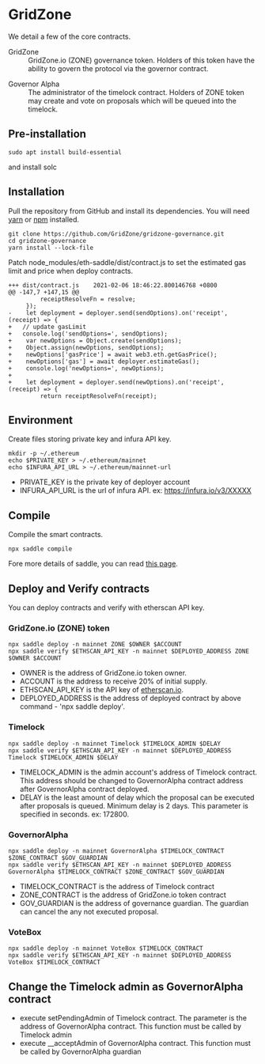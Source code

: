 # GridZone

We detail a few of the core contracts.

<dl>
  <dt>GridZone</dt>
  <dd>GridZone.io (ZONE) governance token. Holders of this token have the ability to govern the protocol via the governor contract.</dd>
</dl>

<dl>
  <dt>Governor Alpha</dt>
  <dd>The administrator of the timelock contract. Holders of ZONE token may create and vote on proposals which will be queued into the timelock.</dd>
</dl>

## Pre-installation

    sudo apt install build-essential

and install solc

## Installation
Pull the repository from GitHub and install its dependencies. You will need [yarn](https://yarnpkg.com/lang/en/docs/install/) or [npm](https://docs.npmjs.com/cli/install) installed.

    git clone https://github.com/GridZone/gridzone-governance.git
    cd gridzone-governance
    yarn install --lock-file

Patch node_modules/eth-saddle/dist/contract.js to set the estimated gas limit and price when deploy contracts.

	+++ dist/contract.js	2021-02-06 18:46:22.800146768 +0800
	@@ -147,7 +147,15 @@
    	     receiptResolveFn = resolve;
	     });
	-    let deployment = deployer.send(sendOptions).on('receipt', (receipt) => {
	+	// update gasLimit
	+	console.log('sendOptions=', sendOptions);
	+    var newOptions = Object.create(sendOptions);
	+    Object.assign(newOptions, sendOptions);
	+    newOptions['gasPrice'] = await web3.eth.getGasPrice();
	+    newOptions['gas'] = await deployer.estimateGas();
	+    console.log('newOptions=', newOptions);
	+
	+    let deployment = deployer.send(newOptions).on('receipt', (receipt) => {
    	     return receiptResolveFn(receipt);

## Environment

Create files storing private key and infura API key.

    mkdir -p ~/.ethereum
    echo $PRIVATE_KEY > ~/.ethereum/mainnet
    echo $INFURA_API_URL > ~/.ethereum/mainnet-url

* PRIVATE_KEY is the private key of deployer account 
* INFURA_API_URL is the url of infura API. ex: https://infura.io/v3/XXXXX

## Compile

Compile the smart contracts.

    npx saddle compile

Fore more details of saddle, you can read [this page](https://github.com/compound-finance/saddle#cli).

## Deploy and Verify contracts

You can deploy contracts and verify with etherscan API key.

### GridZone.io (ZONE) token

    npx saddle deploy -n mainnet ZONE $OWNER $ACCOUNT
    npx saddle verify $ETHSCAN_API_KEY -n mainnet $DEPLOYED_ADDRESS ZONE $OWNER $ACCOUNT

* OWNER is the address of GridZone.io token owner.
* ACCOUNT is the address to receive 20% of initial supply.
* ETHSCAN_API_KEY is the API key of [etherscan.io](https://etherscan.io/).
* DEPLOYED_ADDRESS is the address of deployed contract by above command - 'npx saddle deploy'.

### Timelock

    npx saddle deploy -n mainnet Timelock $TIMELOCK_ADMIN $DELAY
    npx saddle verify $ETHSCAN_API_KEY -n mainnet $DEPLOYED_ADDRESS Timelock $TIMELOCK_ADMIN $DELAY

* TIMELOCK_ADMIN is the admin account's address of Timelock contract. This address should be changed to GovernorAlpha contract address after GovernorAlpha contract deployed.
* DELAY is the least amount of delay which the proposal can be executed after proposals is queued. Minimum delay is 2 days. This parameter is specified in seconds. ex: 172800.

### GovernorAlpha

    npx saddle deploy -n mainnet GovernorAlpha $TIMELOCK_CONTRACT $ZONE_CONTRACT $GOV_GUARDIAN
    npx saddle verify $ETHSCAN_API_KEY -n mainnet $DEPLOYED_ADDRESS GovernorAlpha $TIMELOCK_CONTRACT $ZONE_CONTRACT $GOV_GUARDIAN

* TIMELOCK_CONTRACT is the address of Timelock contract
* ZONE_CONTRACT is the address of GridZone.io token contract
* GOV_GUARDIAN is the address of governance guardian. The guardian can cancel the any not executed proposal.

### VoteBox

    npx saddle deploy -n mainnet VoteBox $TIMELOCK_CONTRACT
    npx saddle verify $ETHSCAN_API_KEY -n mainnet $DEPLOYED_ADDRESS VoteBox $TIMELOCK_CONTRACT

## Change the Timelock admin as GovernorAlpha contract

* execute setPendingAdmin of Timelock contract. The parameter is the address of GovernorAlpha contract. This function must be called by Timelock admin
* execute __acceptAdmin of GovernorAlpha contract. This function must be called by GovernorAlpha guardian
